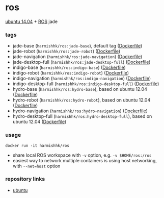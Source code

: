 # ros

[ubuntu 14.04](http://www.ubuntu.com/) + [ROS](http://www.ros.org/) jade

### tags

- jade-base (```harmishhk/ros:jade-base```), default tag ([Dockerfile](https://github.com/harmishhk/boxes/blob/master/docker/ros/jade-base/Dockerfile))
- jade-robot (```harmishhk/ros:jade-robot```) ([Dockerfile](https://github.com/harmishhk/boxes/blob/master/docker/ros/jade-robot/Dockerfile))
- jade-navigation (```harmishhk/ros:jade-navigation```) ([Dockerfile](https://github.com/harmishhk/boxes/blob/master/docker/ros/jade-navigation/Dockerfile))
- jade-desktop-full (```harmishhk/ros:jade-desktop-full```) ([Dockerfile](https://github.com/harmishhk/boxes/blob/master/docker/ros/jade-desktop-full/Dockerfile))
- indigo-base (```harmishhk/ros:indigo-base```) ([Dockerfile](https://github.com/harmishhk/boxes/blob/master/docker/ros/indigo-base/Dockerfile))
- indigo-robot (```harmishhk/ros:indigo-robot```) ([Dockerfile](https://github.com/harmishhk/boxes/blob/master/docker/ros/indigo-robot/Dockerfile))
- indigo-navigation (```harmishhk/ros:indigo-navigation```) ([Dockerfile](https://github.com/harmishhk/boxes/blob/master/docker/ros/indigo-navigation/Dockerfile))
- indigo-desktop-full (```harmishhk/ros:indigo-desktop-full```) ([Dockerfile](https://github.com/harmishhk/boxes/blob/master/docker/ros/indigo-desktop-full/Dockerfile))
- hydro-base (```harmishhk/ros:hydro-base```), based on ubuntu 12.04 ([Dockerfile](https://github.com/harmishhk/boxes/blob/master/docker/ros/hydro-base/Dockerfile))
- hydro-robot (```harmishhk/ros:hydro-robot```), based on ubuntu 12.04 ([Dockerfile](https://github.com/harmishhk/boxes/blob/master/docker/ros/hydro-robot/Dockerfile))
- hydro-navigation (```harmishhk/ros:hydro-navigation```) ([Dockerfile](https://github.com/harmishhk/boxes/blob/master/docker/ros/hydro-navigation/Dockerfile))
- hydro-desktop-full (```harmishhk/ros:hydro-desktop-full```), based on ubuntu 12.04 ([Dockerfile](https://github.com/harmishhk/boxes/blob/master/docker/ros/hydro-desktop-full/Dockerfile))

### usage

```docker run -it harmishhk/ros```

- share local ROS workspace with ```-v``` option, e.g.  ```-v $HOME/ros:/ros```
- easiest way to network multiple containers is using host networking, with ```--net=host``` option

### repository links

- [ubuntu](https://registry.hub.docker.com/_/ubuntu/)
